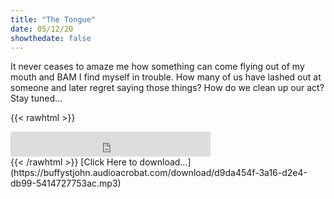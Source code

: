 ```yaml
---
title: "The Tongue"
date: 05/12/20
showthedate: false
---
```


It never ceases to amaze me how something can come flying out of my mouth and BAM I find myself in trouble. How many of us have lashed out at someone and later regret saying those things? How do we clean up our act? Stay tuned...
<!--more-->
{{< rawhtml >}}
<iframe width='320px' height='40px' src='https://www.audioacrobat.com/tplay/B073f762c413b08cf2d763e83e9d5a460Nh0vFTYGJjkqCxxeRWpbZFBUVVVJSBYEPUgSeDZ+UFA' frameBorder='0'></iframe><br>
{{< /rawhtml >}}
[Click Here to download&hellip;](https://buffystjohn.audioacrobat.com/download/d9da454f-3a16-d2e4-db99-5414727753ac.mp3)
